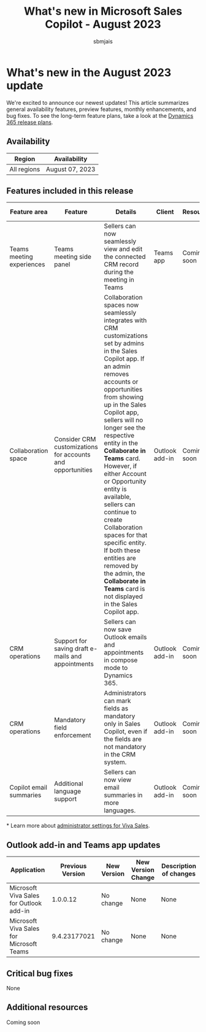 ﻿---
title: What's new in Microsoft Sales Copilot - August 2023
description: Information about new features, improvements, and bug fixes in Microsoft Sales Copilot August 2023 release.
ms.date: 07/24/2023
ms.topic: article
ms.service: viva
ms.collection: highpri
author: sbmjais
ms.author: shjais
manager: shujoshi
ms.localizationpriority: medium
ms.subservice: viva-sales
---

# What's new in the August 2023 update

We're excited to announce our newest updates! This article summarizes general availability features, preview features, monthly enhancements, and bug fixes. To see the long-term feature plans, take a look at the [Dynamics 365 release plans](/dynamics365/release-plans/).

## Availability

| Region      | Availability  |
|-------------|---------------|
| All regions | August 07, 2023 |

## Features included in this release

| Feature area | Feature | Details | Client | Resources | Enabled by * | Availability |
|-------------------------|-------------------------|-------------------------|-------------------------|-------------------------|-------------------------|-------------------------|
| Teams meeting experiences  | Teams meeting side panel  | Sellers can now seamlessly view and edit the connected CRM record during the meeting in Teams  | Teams app | Coming soon | Enabled by default | General availability |
| Collaboration space | Consider CRM customizations for accounts and opportunities  | Collaboration spaces now seamlessly integrates with CRM customizations set by admins in the Sales Copilot app. If an admin removes accounts or opportunities from showing up in the Sales Copilot app, sellers will no longer see the respective entity in the **Collaborate in Teams** card. However, if either Account or Opportunity entity is available, sellers can continue to create Collaboration spaces for that specific entity. If both these entities are removed by the admin, the **Collaborate in Teams** card is not displayed in the Sales Copilot app.  | Outlook add-in | Coming soon | Enabled by default | General availability |
| CRM operations  | Support for saving draft e-mails and appointments  | Sellers can now save Outlook emails and appointments in compose mode to Dynamics 365. | Outlook add-in | Coming soon | Enabled by default | General availability |
| CRM operations | Mandatory field enforcement  | Administrators can mark fields as mandatory only in Sales Copilot, even if the fields are not mandatory in the CRM system.  | Outlook add-in | Coming soon | Enabled by admin | General availability |
| Copilot email summaries | Additional language support  | Sellers can now view email summaries in more languages. | Outlook add-in | Coming soon | Enabled by default | General availability |


\* Learn more about [administrator settings for Viva Sales](administrator-settings-for-viva-sales.md).


## Outlook add-in and Teams app updates

| Application    | Previous Version | New Version | New Version Change | Description of changes |
|------------------------------------------|------------------|-------------|--------------------|------------------------|
| Microsoft Viva Sales for Outlook add-in  | 1.0.0.12  | No change     | None        | None               |
| Microsoft Viva Sales for Microsoft Teams | 9.4.23177021 | No change  | None        | None               |

## Critical bug fixes

None

## Additional resources

Coming soon

